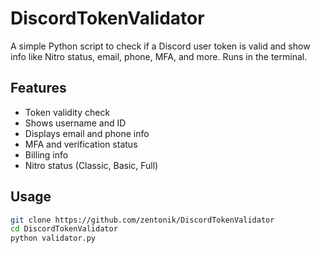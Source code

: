 # DiscordTokenValidator

A simple Python script to check if a Discord user token is valid and show info like Nitro status, email, phone, MFA, and more. Runs in the terminal.

## Features

- Token validity check  
- Shows username and ID  
- Displays email and phone info  
- MFA and verification status  
- Billing info  
- Nitro status (Classic, Basic, Full)

## Usage

```bash
git clone https://github.com/zentonik/DiscordTokenValidator
cd DiscordTokenValidator
python validator.py
